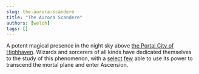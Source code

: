 ```yaml
---
slug: the-aurora-scandere
title: "The Aurora Scandere"
authors: [welch]
tags: []
---
```


A potent magical presence in the night sky above [the Portal City of Highhaven](/wikis/the-portal-city-of-highhaven). Wizards and sorcerers of all kinds have dedicated themselves to the study of this phenomenon, with a [select](/characters/magicami) [few](/characters/humble-hank) able to use its power to transcend the mortal plane and enter Ascension.